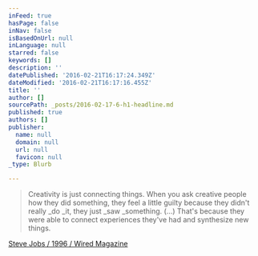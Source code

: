 ```yaml
---
inFeed: true
hasPage: false
inNav: false
isBasedOnUrl: null
inLanguage: null
starred: false
keywords: []
description: ''
datePublished: '2016-02-21T16:17:24.349Z'
dateModified: '2016-02-21T16:17:16.455Z'
title: ''
author: []
sourcePath: _posts/2016-02-17-6-h1-headline.md
published: true
authors: []
publisher:
  name: null
  domain: null
  url: null
  favicon: null
_type: Blurb

---
```

> Creativity is just connecting things. When you ask creative people how they did something, they feel a little guilty because they didn't really _do _it, they just _saw _something. (...) That's because they were able to connect experiences they've had and synthesize new things.

[Steve Jobs / 1996 / Wired Magazine][0]

[0]: http://www.wired.com/1996/02/jobs-2/